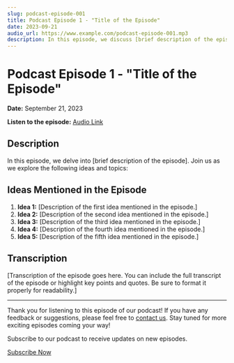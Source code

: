 ```yaml
---
slug: podcast-episode-001
title: Podcast Episode 1 - "Title of the Episode"
date: 2023-09-21
audio_url: https://www.example.com/podcast-episode-001.mp3
description: In this episode, we discuss [brief description of the episode].
---
```


# Podcast Episode 1 - "Title of the Episode"

**Date:** September 21, 2023

**Listen to the episode:** [Audio Link](https://www.example.com/podcast-episode-001.mp3)

## Description

In this episode, we delve into [brief description of the episode]. Join us as we explore the following ideas and topics:

## Ideas Mentioned in the Episode

1. **Idea 1:** [Description of the first idea mentioned in the episode.]
2. **Idea 2:** [Description of the second idea mentioned in the episode.]
3. **Idea 3:** [Description of the third idea mentioned in the episode.]
4. **Idea 4:** [Description of the fourth idea mentioned in the episode.]
5. **Idea 5:** [Description of the fifth idea mentioned in the episode.]

## Transcription

[Transcription of the episode goes here. You can include the full transcript of the episode or highlight key points and quotes. Be sure to format it properly for readability.]

---

Thank you for listening to this episode of our podcast! If you have any feedback or suggestions, please feel free to [contact us](#contact). Stay tuned for more exciting episodes coming your way!

Subscribe to our podcast to receive updates on new episodes.

[Subscribe Now](#subscribe)
